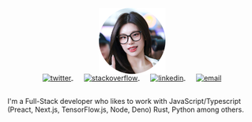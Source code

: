 <p align="center">
    <a href="https://www.google.com/search?q=Yeji+ITZY">
      <img width="135" src="bunder.png" alt="logo" />
    </a>
  </p>
  
  <p align="center" style="margin: -20px 0 30px">
     <a href="https://twitter.com/aralroca" target="_blank" style='margin-right:10px'>
      <img align="center" src="https://cdn.jsdelivr.net/npm/simple-icons@3.0.1/icons/twitter.svg" alt="twitter" height="22px" width="22px" />
    </a>
    &nbsp;&nbsp;
    <a href="https://stackoverflow.com/users/4467741/aral-roca" target="_blank" style='margin-right:10px'>
      <img align="center" src="https://cdn.jsdelivr.net/npm/simple-icons@3.0.1/icons/stackoverflow.svg" alt="stackoverflow" height="22px" width="22px" />
    </a>
    &nbsp;&nbsp;
    <a href="https://www.linkedin.com/in/aral-roca-gomez-3b536bb1/" target="_blank" style='margin-right:10px'>
      <img align="center" src="https://cdn.jsdelivr.net/npm/simple-icons@3.0.1/icons/linkedin.svg" alt="linkedin" height="22px" width="22px" />
    </a>
    &nbsp;&nbsp;
    <a href="mailto:contact@aralroca.com" target="_blank">
      <img align="center" src="https://cdn.jsdelivr.net/npm/simple-icons@3.0.1/icons/protonmail.svg" alt="email" height="22px" width="22px" />
    </a>
  </p>
  
  I'm a Full-Stack developer who likes to work with JavaScript/Typescript (Preact, Next.js, TensorFlow.js, Node, Deno) Rust, Python among others. 
  